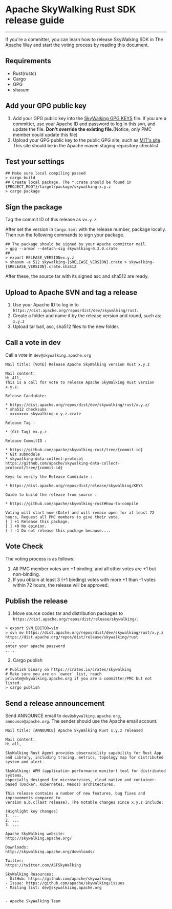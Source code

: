 # Apache SkyWalking Rust SDK release guide
--------------------
If you're a committer, you can learn how to release SkyWalking SDK in The Apache Way and start the voting process by
reading this document.

## Requirements

- Rust(rustc)
- Cargo
- GPG
- shasum

## Add your GPG public key

1. Add your GPG public key into the [SkyWalking GPG KEYS](https://dist.apache.org/repos/dist/release/skywalking/KEYS)
   file. If you are a committer, use your Apache ID and password to log in this svn, and update the file. **Don't
   override the existing file.**(Notice, only PMC member could update this file)
2. Upload your GPG public key to the public GPG site, such as [MIT's site](http://pgp.mit.edu:11371/). This site should
   be in the Apache maven staging repository checklist.

## Test your settings

```shell
## Make sure local compiling passed
> cargo build
## Create local package. The *.crate should be found in {PROJECT_ROOT}/target/package/skywalking-x.y.z
> cargo package
```

## Sign the package

Tag the commit ID of this release as v`x.y.z`.

After set the version in `Cargo.toml` with the release number, package locally. Then run the following commands to sign
your package.

```shell
## The package should be signed by your Apache committer mail.
> gpg --armor --detach-sig skywalking-0.3.0.crate
## 
> export RELEASE_VERSION=x.y.z
> shasum -a 512 skywalking-{$RELEASE_VERSION}.crate > skywalking-{$RELEASE_VERSION}.crate.sha512
```

After these, the source tar with its signed asc and sha512 are ready.

## Upload to Apache SVN and tag a release

1. Use your Apache ID to log in to `https://dist.apache.org/repos/dist/dev/skywalking/rust`.
2. Create a folder and name it by the release version and round, such as: `x.y.z`
3. Upload tar ball, asc, sha512 files to the new folder.

## Call a vote in dev

Call a vote in `dev@skywalking.apache.org`

```
Mail title: [VOTE] Release Apache SkyWalking version Rust x.y.z

Mail content:
Hi All,
This is a call for vote to release Apache SkyWalking Rust version x.y.z.

Release Candidate:

* https://dist.apache.org/repos/dist/dev/skywalking/rust/x.y.z/
* sha512 checksums
- xxxxxxxx skywalking-x.y.z.crate

Release Tag :

* (Git Tag) vx.y.z

Release CommitID :

* https://github.com/apache/skywalking-rust/tree/{commit-id}
* Git submodule
* skywalking-data-collect-protocol
https://github.com/apache/skywalking-data-collect-protocol/tree/{commit-id}

Keys to verify the Release Candidate :

* https://dist.apache.org/repos/dist/release/skywalking/KEYS

Guide to build the release from source :

* https://github.com/apache/skywalking-rust#how-to-compile

Voting will start now (Date) and will remain open for at least 72
hours, Request all PMC members to give their vote.
[ ] +1 Release this package.
[ ] +0 No opinion.
[ ] -1 Do not release this package because....
```

## Vote Check

The voting process is as follows:

1. All PMC member votes are +1 binding, and all other votes are +1 but non-binding.
1. If you obtain at least 3 (+1 binding) votes with more +1 than -1 votes within 72 hours, the release will be approved.

## Publish the release

1. Move source codes tar and distribution packages to `https://dist.apache.org/repos/dist/release/skywalking/`.

```
> export SVN_EDITOR=vim
> svn mv https://dist.apache.org/repos/dist/dev/skywalking/rust/x.y.z https://dist.apache.org/repos/dist/release/skywalking/rust
....
enter your apache password
....
```

2. Cargo publish

```shell
# Publish binary on https://crates.io/crates/skywalking
# Make sure you are on `owner` list, reach private@skywalking.apache.org if you are a committer/PMC but not listed.
> cargo publish 
```

## Send a release announcement

Send ANNOUNCE email to `dev@skywalking.apache.org`, `announce@apache.org`. The sender should use the Apache email
account.

```
Mail title: [ANNOUNCE] Apache SkyWalking Rust x.y.z released

Mail content:
Hi all,

SkyWalking Rust Agent provides observability capability for Rust App and Library, including tracing, metrics, topology map for distributed system and alert.

SkyWalking: APM (application performance monitor) tool for distributed systems,
especially designed for microservices, cloud native and container-based (Docker, Kubernetes, Mesos) architectures.

This release contains a number of new features, bug fixes and improvements compared to
version a.b.c(last release). The notable changes since x.y.z include:

(Highlight key changes)
1. ...
2. ...
3. ...

Apache SkyWalking website:
http://skywalking.apache.org/

Downloads:
http://skywalking.apache.org/downloads/

Twitter:
https://twitter.com/ASFSkyWalking

SkyWalking Resources:
- GitHub: https://github.com/apache/skywalking
- Issue: https://github.com/apache/skywalking/issues
- Mailing list: dev@skywalkiing.apache.org


- Apache SkyWalking Team
```
